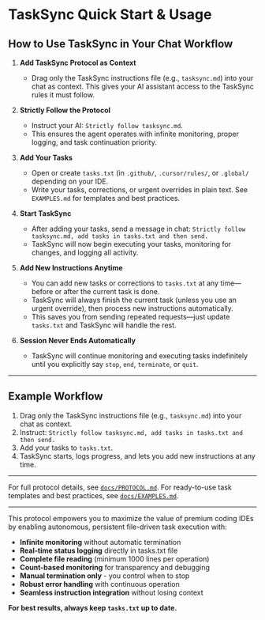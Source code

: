 
# TaskSync Quick Start & Usage

## How to Use TaskSync in Your Chat Workflow

1. **Add TaskSync Protocol as Context**
   - Drag only the TaskSync instructions file (e.g., `tasksync.md`) into your chat as context. This gives your AI assistant access to the TaskSync rules it must follow.

2. **Strictly Follow the Protocol**
   - Instruct your AI: `Strictly follow tasksync.md`.
   - This ensures the agent operates with infinite monitoring, proper logging, and task continuation priority.

3. **Add Your Tasks**
   - Open or create `tasks.txt` (in `.github/`, `.cursor/rules/`, or `.global/` depending on your IDE.
   - Write your tasks, corrections, or urgent overrides in plain text. See `EXAMPLES.md` for templates and best practices.

4. **Start TaskSync**
   - After adding your tasks, send a message in chat: `Strictly follow tasksync.md, add tasks in tasks.txt and then send.`
   - TaskSync will now begin executing your tasks, monitoring for changes, and logging all activity.

5. **Add New Instructions Anytime**
   - You can add new tasks or corrections to `tasks.txt` at any time—before or after the current task is done.
   - TaskSync will always finish the current task (unless you use an urgent override), then process new instructions automatically.
   - This saves you from sending repeated requests—just update `tasks.txt` and TaskSync will handle the rest.

6. **Session Never Ends Automatically**
   - TaskSync will continue monitoring and executing tasks indefinitely until you explicitly say `stop`, `end`, `terminate`, or `quit`.

---

## Example Workflow

1. Drag only the TaskSync instructions file (e.g., `tasksync.md`) into your chat as context.
2. Instruct: `Strictly follow tasksync.md, add tasks in tasks.txt and then send.`
3. Add your tasks to `tasks.txt`.
4. TaskSync starts, logs progress, and lets you add new instructions at any time.

---

For full protocol details, see [`docs/PROTOCOL.md`](./PROTOCOL.md). 
For ready-to-use task templates and best practices, see [`docs/EXAMPLES.md`](./EXAMPLES.md).

---
This protocol empowers you to maximize the value of premium coding IDEs by enabling autonomous, persistent file-driven task execution with:

- **Infinite monitoring** without automatic termination
- **Real-time status logging** directly in tasks.txt file  
- **Complete file reading** (minimum 1000 lines per operation)
- **Count-based monitoring** for transparency and debugging
- **Manual termination only** - you control when to stop
- **Robust error handling** with continuous operation
- **Seamless instruction integration** without losing context

**For best results, always keep `tasks.txt` up to date.**
